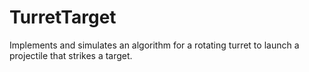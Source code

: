 TurretTarget
============

Implements and simulates an algorithm for a rotating turret to launch a projectile that strikes a target. 

